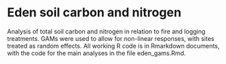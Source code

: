 # Eden soil carbon and nitrogen
Analysis of total soil carbon and nitrogen in relation to fire and logging treatments. 
GAMs were used to allow for non-linear responses, with sites treated as random effects.
All working R code is in Rmarkdown documents, with the code for the main analyses in 
the file eden_gams.Rmd.
